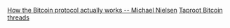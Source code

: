 [How the Bitcoin protocol actually works -- Michael Nielsen](https://michaelnielsen.org/ddi/how-the-bitcoin-protocol-actually-works/)
[Taproot Bitcoin threads](https://twitter.com/AaronvanW/status/1403701284495110145)

